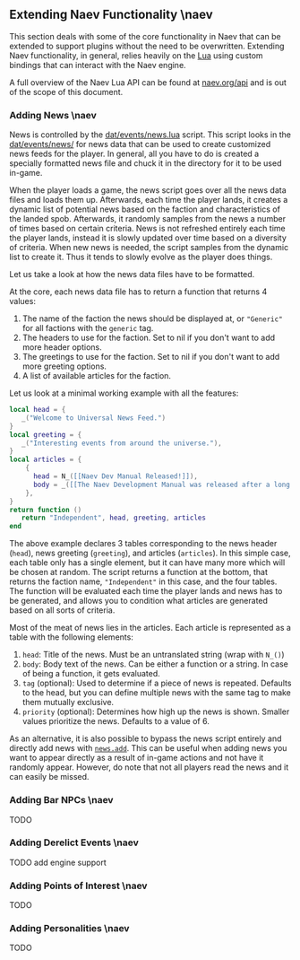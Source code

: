 ## Extending Naev Functionality \naev

This section deals with some of the core functionality in Naev that can be extended to support plugins without the need to be overwritten. Extending Naev functionality, in general, relies heavily on the [Lua](https://www.lua.org/) using custom bindings that can interact with the Naev engine.

A full overview of the Naev Lua API can be found at [naev.org/api](https://naev.org/api) and is out of the scope of this document.

### Adding News \naev

News is controlled by the [dat/events/news.lua](https://github.com/naev/naev/blob/main/dat/events/news.lua) script. This script looks in the [dat/events/news/](https://github.com/naev/naev/tree/main/dat/events/news) for news data that can be used to create customized news feeds for the player. In general, all you have to do is created a specially formatted news file and chuck it in the directory for it to be used in-game.

When the player loads a game, the news script goes over all the news data files and loads them up. Afterwards, each time the player lands, it creates a dynamic list of potential news based on the faction and characteristics of the landed spob. Afterwards, it randomly samples from the news a number of times based on certain criteria. News is not refreshed entirely each time the player lands, instead it is slowly updated over time based on a diversity of criteria. When new news is needed, the script samples from the dynamic list to create it. Thus it tends to slowly evolve as the player does things.

Let us take a look at how the news data files have to be formatted.

At the core, each news data file has to return a function that returns 4 values:

1. The name of the faction the news should be displayed at, or `"Generic"` for all factions with the `generic` tag.
2. The headers to use for the faction. Set to nil if you don't want to add more header options.
3. The greetings to use for the faction. Set to nil if you don't want to add more greeting options.
4. A list of available articles for the faction.

Let us look at a minimal working example with all the features:

```lua
local head = {
   _("Welcome to Universal News Feed.")
}
local greeting = {
   _("Interesting events from around the universe."),
}
local articles = {
    {
      head = N_([[Naev Dev Manual Released!]]),
      body = _([[The Naev Development Manual was released after a long time in development. "About time" said an impatient user.]]),
    },
}
return function ()
   return "Independent", head, greeting, articles
end
```

The above example declares 3 tables corresponding to the news header (`head`), news greeting (`greeting`), and articles (`articles`). In this simple case, each table only has a single element, but it can have many more which will be chosen at random. The script returns a function at the bottom, that returns the faction name, `"Independent"` in this case, and the four tables. The function will be evaluated each time the player lands and news has to be generated, and allows you to condition what articles are generated based on all sorts of criteria.

Most of the meat of news lies in the articles. Each article is represented as a table with the following elements:

1. `head`: Title of the news. Must be an untranslated string (wrap with `N_()`)
2. `body`: Body text of the news. Can be either a function or a string. In case of being a function, it gets evaluated.
3. `tag` (optional): Used to determine if a piece of news is repeated. Defaults to the head, but you can define multiple news with the same tag to make them mutually exclusive.
4. `priority` (optional): Determines how high up the news is shown. Smaller values prioritize the news. Defaults to a value of 6.

As an alternative, it is also possible to bypass the news script entirely and directly add news with [`news.add`](https://naev.org/api/modules/news.html#add). This can be useful when adding news you want to appear directly as a result of in-game actions and not have it randomly appear. However, do note that not all players read the news and it can easily be missed.

### Adding Bar NPCs \naev

TODO

### Adding Derelict Events \naev

TODO add engine support

### Adding Points of Interest \naev

TODO

### Adding Personalities \naev

TODO

